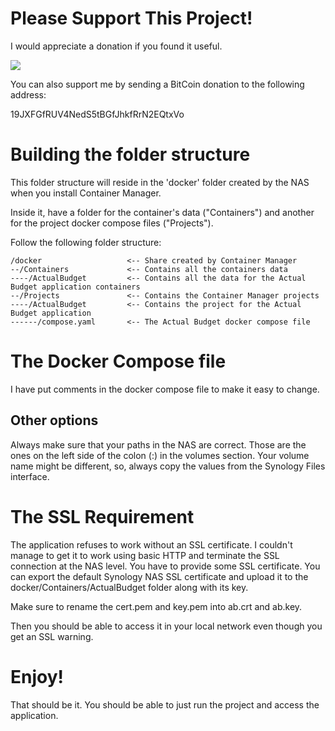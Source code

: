 # Please Support This Project!

I would appreciate a donation if you found it useful.

[![](https://www.paypalobjects.com/en_US/i/btn/btn_donateCC_LG.gif)](https://www.paypal.com/cgi-bin/webscr?cmd=_donations&business=53CD2WNX3698E&lc=US&item_name=TechByteTips&item_number=Video%2dRequests&currency_code=USD&bn=PP%2dDonationsBF%3abtn_donateCC_LG%2egif%3aNonHosted)

You can also support me by sending a BitCoin donation to the following address:

19JXFGfRUV4NedS5tBGfJhkfRrN2EQtxVo

# Building the folder structure

This folder structure will reside in the 'docker' folder created by the NAS when you install Container Manager.

Inside it, have a folder for the container's data ("Containers") and another for the project docker compose files ("Projects").

Follow the following folder structure:

```
/docker                   <-- Share created by Container Manager
--/Containers             <-- Contains all the containers data
----/ActualBudget         <-- Contains all the data for the Actual Budget application containers
--/Projects               <-- Contains the Container Manager projects
----/ActualBudget         <-- Contains the project for the Actual Budget application
------/compose.yaml       <-- The Actual Budget docker compose file
```

# The Docker Compose file

I have put comments in the docker compose file to make it easy to change.

## Other options

Always make sure that your paths in the NAS are correct.  Those are the ones on the left side of the colon (:) in the volumes section.  Your volume name might be different, so, always copy the values from the Synology Files interface.

# The SSL Requirement

The application refuses to work without an SSL certificate.  I couldn't manage to get it to work using basic HTTP and terminate the SSL connection at the NAS level.  You have to provide some SSL certificate.  You can export the default Synology NAS SSL certificate and upload it to the docker/Containers/ActualBudget folder along with its key.

Make sure to rename the cert.pem and key.pem into ab.crt and ab.key.

Then you should be able to access it in your local network even though you get an SSL warning.

# Enjoy!

That should be it.  You should be able to just run the project and access the application.